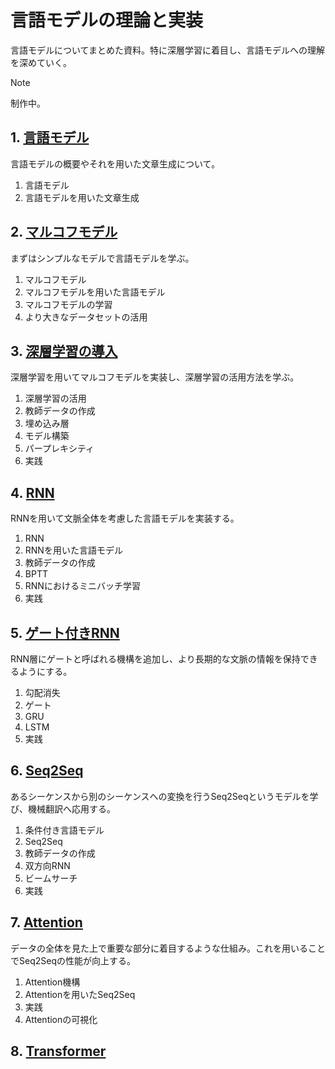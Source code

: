# 言語モデルの理論と実装

言語モデルについてまとめた資料。特に深層学習に着目し、言語モデルへの理解を深めていく。

> [!NOTE]
> 制作中。

## 1. [言語モデル](introduction.ipynb)

言語モデルの概要やそれを用いた文章生成について。

1. 言語モデル
2. 言語モデルを用いた文章生成

## 2. [マルコフモデル](markov_model.ipynb)

まずはシンプルなモデルで言語モデルを学ぶ。

1. マルコフモデル
2. マルコフモデルを用いた言語モデル
3. マルコフモデルの学習
4. より大きなデータセットの活用

## 3. [深層学習の導入](deep_learning.ipynb)

深層学習を用いてマルコフモデルを実装し、深層学習の活用方法を学ぶ。

1. 深層学習の活用
2. 教師データの作成
3. 埋め込み層
4. モデル構築
5. パープレキシティ
6. 実践

## 4. [RNN](rnn.ipynb)

RNNを用いて文脈全体を考慮した言語モデルを実装する。

1. RNN
2. RNNを用いた言語モデル
3. 教師データの作成
4. BPTT
5. RNNにおけるミニバッチ学習
6. 実践

## 5. [ゲート付きRNN](gated_rnn.ipynb)

RNN層にゲートと呼ばれる機構を追加し、より長期的な文脈の情報を保持できるようにする。

1. 勾配消失
2. ゲート
3. GRU
4. LSTM
5. 実践

## 6. [Seq2Seq](seq2seq.ipynb)

あるシーケンスから別のシーケンスへの変換を行うSeq2Seqというモデルを学び、機械翻訳へ応用する。

1. 条件付き言語モデル
2. Seq2Seq
3. 教師データの作成
4. 双方向RNN
5. ビームサーチ
6. 実践

## 7. [Attention](attention.ipynb)

データの全体を見た上で重要な部分に着目するような仕組み。これを用いることでSeq2Seqの性能が向上する。

1. Attention機構
2. Attentionを用いたSeq2Seq
3. 実践
4. Attentionの可視化

## 8. [Transformer](transformer.ipynb)
